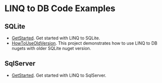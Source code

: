 LINQ to DB Code Examples
========================

SQLite
------
* [GetStarted](https://github.com/linq2db/examples/tree/master/SQLite/GetStarted).
   Get started with LINQ to SQLite.
* [HowToUseOldVersion](https://github.com/linq2db/examples/tree/master/SQLite/HowToUseOldVersion).
   This project demonstrates how to use LINQ to DB nugets with older SQLite nuget version.

SqlServer
---------
* [GetStarted](https://github.com/linq2db/examples/tree/master/SqlServer/GetStarted).
   Get started with LINQ to SqlServer.
